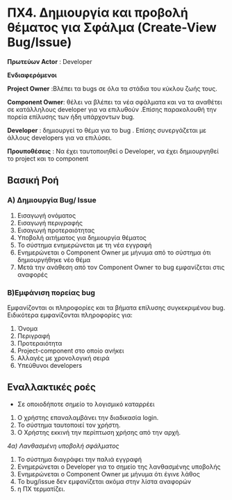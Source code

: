 # ΠΧ4. Δημιουργία και προβολή θέματος για Σφάλμα (Create-View Bug/Issue)

**Πρωτεύων Actor** : Developer

**Ενδιαφερόμενοι** 

**Project Owner** :Βλέπει τα bugs σε όλα τα στάδια του κύκλου ζωής τους.

**Component Owner**: θέλει να  βλέπει τα νέα σφάλματα και να τα αναθέτει σε κατάλληλους developer για να επιλυθούν .Επίσης παρακολουθή την πορεία επίλυσης των ήδη υπάρχοντων bug.

**Developer** : δημιουργεί το θέμα για το bug . Επίσης συνεργάζεται με άλλους developers για να επιλύσει.

**Προυποθέσεις** : Να έχει ταυτοποιηθεί ο Developer, να έχει δημιουργηθεί το project και το component

## Βασική Ροή

### Α) Δημιουργία Bug/ Issue
1. Εισαγωγή ονόματος
2. Εισαγωγή περιγραφής 
3. Εισαγωγή προτεραιότητας
4. Υποβολή αιτήματος για δημιουργία θέματος
5. Το σύστημα ενημερώνεται με τη νέα εγγραφή
6. Ενημερώνεται ο Component Owner με μήνυμα από το σύστημα ότι δημιουργήθηκε νέο θέμα
7. Μετά την ανάθεση από τον Component Owner το bug εμφανίζεται στις αναφορές

### Β)Εμφάνιση πορείας bug
Εμφανίζονται οι πληροφορίες και τα βήματα επίλυσης συγκεκριμένου bug. Ειδικότερα εμφανίζονται πληροφορίες για:
1. Όνομα
2. Περιγραφή
3. Προτεραιότητα
4. Project-component στο οποίο ανήκει
5. Αλλαγές με χρονολογική σειρά
6. Υπεύθυνοι developers

## Εναλλακτικές ροές  
* Σε οποιοδήποτε σημείο το λογισμικό καταρρέει
1. Ο χρήστης επαναλαμβάνει την διαδικασία login.
2. Το σύστημα ταυτοποιεί τον χρήστη.
3. Ο Χρήστης εκκινή την περίπτωση χρήσης από την αρχή.

*4α) Λανθασμένη υποβολή σφάλματος*
1. Το σύστημα διαγράφει την παλιά εγγραφή
2. Ενημερώνεται ο Developer για το σημείο της λανθασμένης υποβολής
3. Ενημερώνεται ο Component Owner με μήνυμα ότι έγινε λάθος
4. To bug/issue δεν εμφανίζεται ακόμα στην λίστα αναφορών
5. η ΠΧ τερματίζει.
